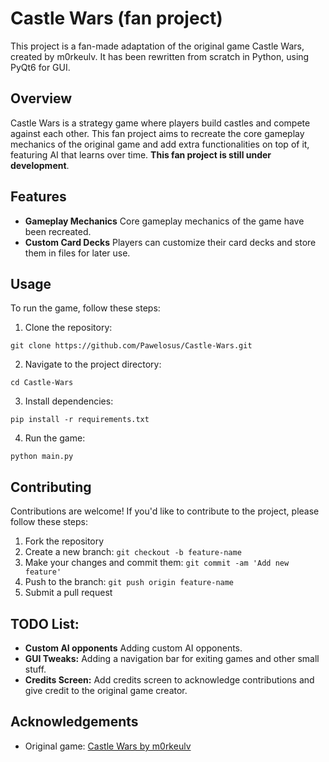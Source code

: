 # Castle Wars (fan project)

This project is a fan-made adaptation of the original game Castle Wars, created by m0rkeulv.
It has been rewritten from scratch in Python, using PyQt6 for GUI.

## Overview

Castle Wars is a strategy game where players build castles and compete against each other. This fan project aims to recreate the core gameplay mechanics of the original game and add extra functionalities on top of it, featuring AI that learns over time. **This fan project is still under development**.

## Features

- **Gameplay Mechanics** Core gameplay mechanics of the game have been recreated.
- **Custom Card Decks** Players can customize their card decks and store them in files for later use.

## Usage

To run the game, follow these steps:

1. Clone the repository:

`git clone https://github.com/Pawelosus/Castle-Wars.git`

2. Navigate to the project directory:

`cd Castle-Wars`

3. Install dependencies:

`pip install -r requirements.txt`

4. Run the game:

`python main.py`

## Contributing

Contributions are welcome! If you'd like to contribute to the project, please follow these steps:

1. Fork the repository
2. Create a new branch: `git checkout -b feature-name`
3. Make your changes and commit them: `git commit -am 'Add new feature'`
4. Push to the branch: `git push origin feature-name`
5. Submit a pull request

## TODO List:

- **Custom AI opponents** Adding custom AI opponents.
- **GUI Tweaks:** Adding a navigation bar for exiting games and other small stuff.
- **Credits Screen:** Add credits screen to acknowledge contributions and give credit to the original game creator.

## Acknowledgements

- Original game: [Castle Wars by m0rkeulv](https://cdn.m0rkeulv.net/games/html5/cwo/normal.html)
